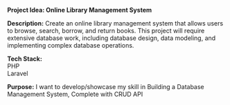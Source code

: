 **Project Idea: Online Library Management System**

**Description:** Create an online library management system that allows users to browse, search, borrow, and return books. This project will require extensive database work, including database design, data modeling, and implementing complex database operations.

**Tech Stack:** <br>
PHP <br>
Laravel

**Purpose:** I want to develop/showcase my skill in Building a Database Management System, Complete with CRUD API

